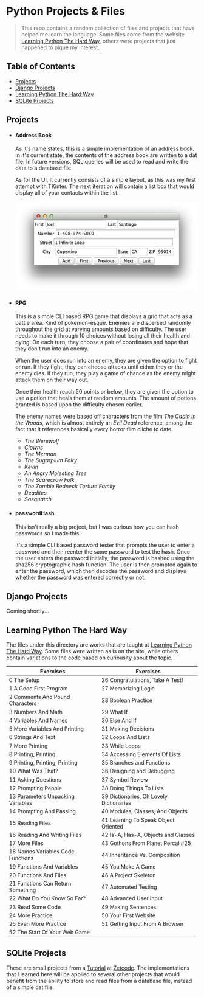 # Python Projects & Files

>This repo contains a random collection of files and projects that have helped me learn the language.  Some files come from the website [Learning Python The Hard Way](http://learnpythonthehardway.org/book/), others were projects that just happened to pique my interest.

## Table of Contents
* [Projects](#Projects)
* [Django Projects](#Django)
* [Learning Python The Hard Way](#LPTHW)
* [SQLite Projects](#SQLite)

<a name="Projects"/></a>
## Projects

* #### Address Book
  As it's name states, this is a simple implementation of an address book.  In it's current state, the contents of the address book are written to a dat file.  In future versions, SQL queries will be used to read and write the data to a database file.  
  
  As for the UI, it currently consists of a simple layout, as this was my first attempt with TKinter.  The next iteration will contain a list box that would display all of your contacts within the list.
  
  ![Address Book](./Images/addressBook.png)

* #### RPG
  This is a simple CLI based RPG game that displays a grid that acts as a battle area.  Kind of pokemon-esque.  Enemies are dispersed randomly throughout the grid at varying amounts based on difficulty.  The user needs to make it through 10 choices without losing all their health and dying.  On each turn, they choose a pair of coordinates and hope that they don't run into an enemy.  
  
  When the user does run into an enemy, they are given the option to fight or run.  If they fight, they can choose attacks until either they or the enemy dies.  If they run, they play a game of chance as the enemy might attack them on their way out.  

  Once thier health reach 50 points or below, they are given the option to use a potion that heals them at random amounts.  The amount of potions granted is based upon the difficulty chosen earlier.
  
  The enemy names were based off characters from the film _The Cabin in the Woods_, which is almost entirely an _Evil Dead_ reference, among the fact that it references basically every horror film cliche to date.
    * _The Werewolf_
    * _Clowns_
    * _The Merman_
    * _The Sugarplum Fairy_
    * _Kevin_
    * _An Angry Molesting Tree_
    * _The Scarecrow Folk_
    * _The Zombie Redneck Torture Family_
    * _Deadites_
    * _Sasquatch_

* #### passwordHash
  This isn't really a big project, but I was curious how you can hash passwords so I made this.  
  
  It's a simple CLI based password tester that prompts the user to enter a password and then reenter the same password to test the hash.  Once the user enters the password initially, the password is hashed using the sha256 cryptographic hash function.  The user is then prompted again to enter the password, which then decodes the password and displays whether the password was entered correctly or not.

<a name="Django"/></a>
## Django Projects

Coming shortly...

<a name="LPTHW"/></a>
## Learning Python The Hard Way
The files under this directory are works that are taught at [Learning Python The Hard Way](http://learnpythonthehardway.org/book/).  Some files were written as is on the site, while others contain variations to the code based on curiousity about the topic.

| Exercises                         | Exercises                              |
|-----------------------------------|----------------------------------------|
| 0 The Setup                       | 26 Congratulations, Take A Test!       |
| 1 A Good First Program            | 27 Memorizing Logic                    |
| 2 Comments And Pound Characters   | 28 Boolean Practice                    |
| 3 Numbers And Math                | 29 What If                             |
| 4 Variables And Names             | 30 Else And If                         |
| 5 More Variables And Printing     | 31 Making Decisions                    |
| 6 Strings And Text                | 32 Loops And Lists                     |
| 7 More Printing                   | 33 While Loops                         |
| 8 Printing, Printing              | 34 Accessing Elements Of Lists         |
| 9 Printing, Printing, Printing    | 35 Branches and Functions              |
| 10 What Was That?                 | 36 Designing and Debugging             |
| 11 Asking Questions               | 37 Symbol Review                       |
| 12 Prompting People               | 38 Doing Things To Lists               |
| 13 Parameters Unpacking Variables | 39 Dictionaries, Oh Lovely Dictionaries|
| 14 Prompting And Passing          | 40 Modules, Classes, And Objects       |
| 15 Reading Files                  | 41 Learning To Speak Object Oriented   |
| 16 Reading And Writing Files      | 42 Is-A, Has-A, Objects and Classes    |
| 17 More Files                     | 43 Gothons From Planet Percal #25      |
| 18 Names Variables Code Functions | 44 Inheritance Vs. Composition         |
| 19 Functions And Variables        | 45 You Make A Game                     |
| 20 Functions And Files            | 46 A Project Skeleton                  |
| 21 Functions Can Return Something | 47 Automated Testing                   |
| 22 What Do You Know So Far?       | 48 Advanced User Input                 |
| 23 Read Some Code                 | 49 Making Sentences                    |
| 24 More Practice                  | 50 Your First Website                  |
| 25 Even More Practice             | 51 Getting Input From A Browser        |
| 52 The Start Of Your Web Game     |                                        |

<a name="SQLite"/></a>
## SQLite Projects
These are small projects from a [Tutorial](http://zetcode.com/db/sqlitepythontutorial/) at [Zetcode](http://zetcode.com).  The implementations that I learned here will be applied to several other projects that would benefit from the ability to store and read files from a database file, instead of a simple dat file.